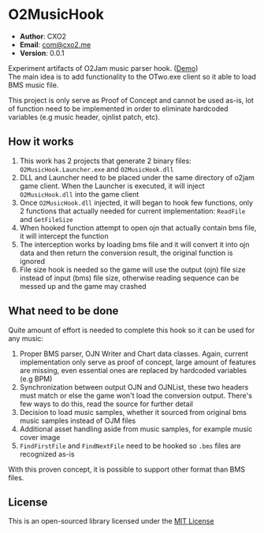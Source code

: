 # O2MusicHook #

- **Author**: CXO2
- **Email**: com@cxo2.me
- **Version**: 0.0.1

Experiment artifacts of O2Jam music parser hook. ([Demo](https://www.facebook.com/CXO2JAM/videos/3249496448417106/))  
The main idea is to add functionality to the OTwo.exe client so it able to load BMS music file.  

This project is only serve as Proof of Concept and cannot be used as-is, lot of function need to be implemented in order to eliminate hardcoded variables (e.g music header, ojnlist patch, etc).

## How it works ##
1. This work has 2 projects that generate 2 binary files: `O2MusicHook.Launcher.exe` and `O2MusicHook.dll`
2. DLL and Launcher need to be placed under the same directory of o2jam game client. When the Launcher is executed, it will inject `O2MusicHook.dll` into the game client
3. Once `O2MusicHook.dll` injected, it will began to hook few functions, only 2 functions that actually needed for current implementation: `ReadFile` and `GetFileSize`
4. When hooked function attempt to open ojn that actually contain bms file, it will intercept the function
5. The interception works by loading bms file and it will convert it into ojn data and then return the conversion result, the original function is ignored
6. File size hook is needed so the game will use the output (ojn) file size instead of input (bms) file size, otherwise reading sequence can be messed up and the game may crashed

## What need to be done ##
Quite amount of effort is needed to complete this hook so it can be used for any music:
1. Proper BMS parser, OJN Writer and Chart data classes. Again, current implementation only serve as proof of concept, large amount of features are missing, even essential ones are replaced by hardcoded variables (e.g BPM)
2. Synchronization between output OJN and OJNList, these two headers must match or else the game won't load the conversion output. There's few ways to do this, read the source for further detail
3. Decision to load music samples, whether it sourced from original bms music samples instead of OJM files
4. Additional asset handling aside from music samples, for example music cover image
5. `FindFirstFile` and `FindNextFile` need to be hooked so `.bms` files are recognized as-is

With this proven concept, it is possible to support other format than BMS files.

## License ##

This is an open-sourced library licensed under the [MIT License](http://github.com/SirusDoma/O2MusicHook/blob/master/LICENSE)
